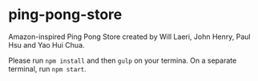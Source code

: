# ping-pong-store

Amazon-inspired Ping Pong Store created by Will Laeri, John Henry, Paul Hsu and Yao Hui Chua.

Please run `npm install` and then `gulp` on your termina. On a separate terminal, run `npm start`. 
